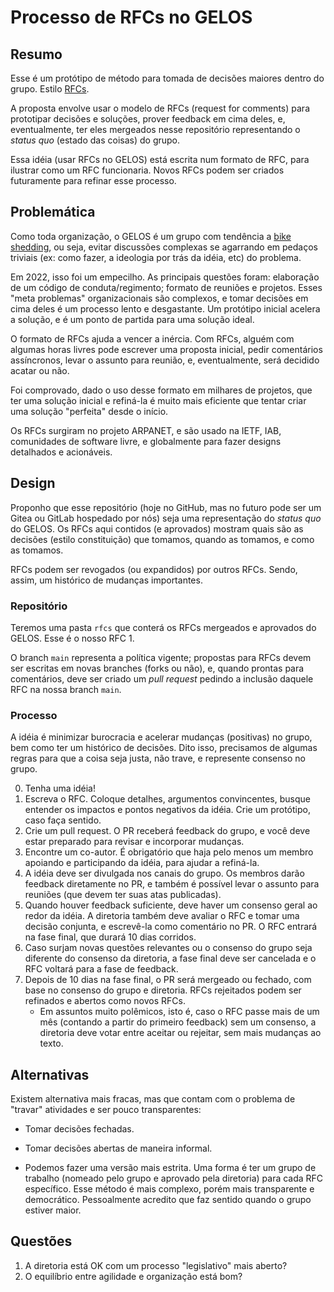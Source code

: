 # Processo de RFCs no GELOS

## Resumo

Esse é um protótipo de método para tomada de decisões maiores dentro do grupo.
Estilo [RFCs](https://pt.wikipedia.org/wiki/Request_for_Comments).

A proposta envolve usar o modelo de RFCs (request for comments) para prototipar
decisões e soluções, prover feedback em cima deles, e, eventualmente, ter eles
mergeados nesse repositório representando o *status quo* (estado das coisas) do
grupo.

Essa idéia (usar RFCs no GELOS) está escrita num formato de RFC, para ilustrar
como um RFC funcionaria. Novos RFCs podem ser criados futuramente para refinar
esse processo.

## Problemática

Como toda organização, o GELOS é um grupo com tendência a [bike
shedding](https://en.wikipedia.org/wiki/Law_of_triviality), ou seja, evitar
discussões complexas se agarrando em pedaços triviais (ex: como fazer, a
ideologia por trás da idéia, etc) do problema.

Em 2022, isso foi um empecilho. As principais questões foram: elaboração de um
código de conduta/regimento; formato de reuniões e projetos. Esses "meta
problemas" organizacionais são complexos, e tomar decisões em cima deles é um
processo lento e desgastante. Um protótipo inicial acelera a solução, e é um
ponto de partida para uma solução ideal.

O formato de RFCs ajuda a vencer a inércia. Com RFCs, alguém com algumas horas
livres pode escrever uma proposta inicial, pedir comentários assíncronos, levar
o assunto para reunião, e, eventualmente, será decidido acatar ou não.

Foi comprovado, dado o uso desse formato em milhares de projetos, que ter uma
solução inicial e refiná-la é muito mais eficiente que tentar criar uma solução
"perfeita" desde o início.

Os RFCs surgiram no projeto ARPANET, e são usado na IETF, IAB, comunidades de
software livre, e globalmente para fazer designs detalhados e acionáveis.

## Design

Proponho que esse repositório (hoje no GitHub, mas no futuro pode ser um Gitea
ou GitLab hospedado por nós) seja uma representação do *status quo* do GELOS.
Os RFCs aqui contidos (e aprovados) mostram quais são as decisões (estilo
constituição) que tomamos, quando as tomamos, e como as tomamos.

RFCs podem ser revogados (ou expandidos) por outros RFCs. Sendo, assim, um
histórico de mudanças importantes.

### Repositório

Teremos uma pasta `rfcs` que conterá os RFCs mergeados e aprovados do GELOS.
Esse é o nosso RFC 1.

O branch `main` representa a política vigente; propostas para RFCs devem ser
escritas em novas branches (forks ou não), e, quando prontas para comentários,
deve ser criado um *pull request* pedindo a inclusão daquele RFC na nossa
branch `main`.

### Processo

A idéia é minimizar burocracia e acelerar mudanças (positivas) no grupo, bem
como ter um histórico de decisões. Dito isso, precisamos de algumas regras para
que a coisa seja justa, não trave, e represente consenso no grupo.

0. Tenha uma idéia!
1. Escreva o RFC. Coloque detalhes, argumentos convincentes, busque entender os
   impactos e pontos negativos da idéia. Crie um protótipo, caso faça sentido.
2. Crie um pull request. O PR receberá feedback do grupo, e você deve estar
   preparado para revisar e incorporar mudanças.
3. Encontre um co-autor. É obrigatório que haja pelo menos um membro apoiando e
   participando da idéia, para ajudar a refiná-la.
4. A idéia deve ser divulgada nos canais do grupo. Os membros darão feedback
   diretamente no PR, e também é possível levar o assunto para reuniões (que
   devem ter suas atas publicadas).
5. Quando houver feedback suficiente, deve haver um consenso geral ao redor da
   idéia. A diretoria também deve avaliar o RFC e tomar uma decisão conjunta, e
   escrevê-la como comentário no PR. O RFC entrará na fase final, que durará 10
   dias corridos.
6. Caso surjam novas questões relevantes ou o consenso do grupo seja diferente
   do consenso da diretoria, a fase final deve ser cancelada e o RFC voltará
   para a fase de feedback. 
7. Depois de 10 dias na fase final, o PR será mergeado ou fechado, com base no
   consenso do grupo e diretoria. RFCs rejeitados podem ser refinados e abertos
   como novos RFCs.
    - Em assuntos muito polêmicos, isto é, caso o RFC passe mais de um mês
        (contando a partir do primeiro feedback) sem um consenso, a diretoria
        deve votar entre aceitar ou rejeitar, sem mais mudanças ao texto.


## Alternativas

Existem alternativa mais fracas, mas que contam com o problema de "travar"
atividades e ser pouco transparentes:
- Tomar decisões fechadas.
- Tomar decisões abertas de maneira informal.

- Podemos fazer uma versão mais estrita. Uma forma é ter um grupo de trabalho
    (nomeado pelo grupo e aprovado pela diretoria) para cada RFC específico.
    Esse método é mais complexo, porém mais transparente e democrático.
    Pessoalmente acredito que faz sentido quando o grupo estiver maior.

## Questões

1. A diretoria está OK com um processo "legislativo" mais aberto?
2. O equilíbrio entre agilidade e organização está bom?
